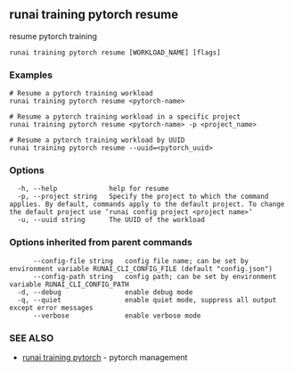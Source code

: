 ## runai training pytorch resume

resume pytorch training

```
runai training pytorch resume [WORKLOAD_NAME] [flags]
```

### Examples

```
# Resume a pytorch training workload
runai training pytorch resume <pytorch-name>

# Resume a pytorch training workload in a specific project
runai training pytorch resume <pytorch-name> -p <project_name>

# Resume a pytorch training workload by UUID
runai training pytorch resume --uuid=<pytorch_uuid>
```

### Options

```
  -h, --help             help for resume
  -p, --project string   Specify the project to which the command applies. By default, commands apply to the default project. To change the default project use ‘runai config project <project name>’
  -u, --uuid string      The UUID of the workload
```

### Options inherited from parent commands

```
      --config-file string   config file name; can be set by environment variable RUNAI_CLI_CONFIG_FILE (default "config.json")
      --config-path string   config path; can be set by environment variable RUNAI_CLI_CONFIG_PATH
  -d, --debug                enable debug mode
  -q, --quiet                enable quiet mode, suppress all output except error messages
      --verbose              enable verbose mode
```

### SEE ALSO

* [runai training pytorch](runai_training_pytorch.md)	 - pytorch management

